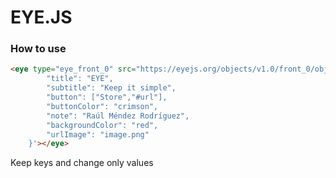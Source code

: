 # EYE.JS

### How to use

```HTML
<eye type="eye_front_0" src="https://eyejs.org/objects/v1.0/front_0/object.html" data='{
        "title": "EYE",
        "subtitle": "Keep it simple",
        "button": ["Store","#url"],
        "buttonColor": "crimson",
        "note": "Raúl Méndez Rodríguez",
        "backgroundColor": "red",
        "urlImage": "image.png"
    }'></eye>
```

Keep keys and change only values




